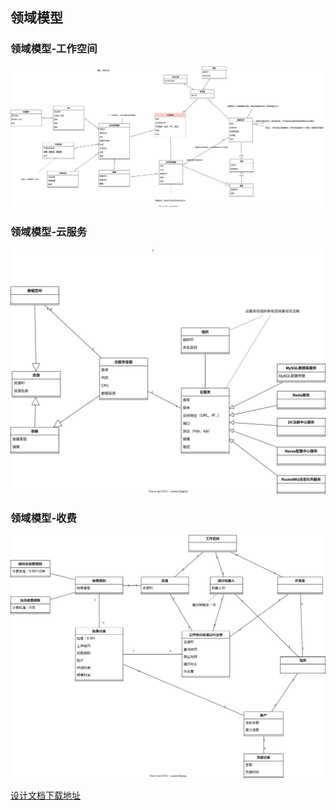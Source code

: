 ## 领域模型

### 领域模型-工作空间
![领域模型1](_media/domain001.svg)

### 领域模型-云服务
![领域模型2](_media/domain002.svg)

### 领域模型-收费
![领域模型3](_media/domain003.svg)

[设计文档下载地址](../_design_file/03.domain/domain.drawio)
